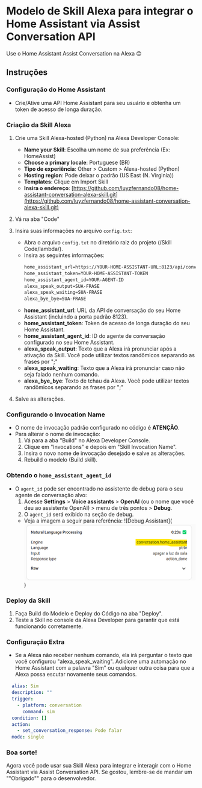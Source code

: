 # Modelo de Skill Alexa para integrar o Home Assistant via Assist Conversation API
Use o Home Assistant Assist Conversation na Alexa 😊

## Instruções

### Configuração do Home Assistant
- Crie/Ative uma API Home Assistant para seu usuário e obtenha um token de acesso de longa duração.

### Criação da Skill Alexa
1. Crie uma Skill Alexa-hosted (Python) na Alexa Developer Console:
   - **Name your Skill**: Escolha um nome de sua preferência (Ex: HomeAssist)
   - **Choose a primary locale**: Portuguese (BR)
   - **Tipo de experiência**: Other > Custom > Alexa-hosted (Python)
   - **Hosting region**: Pode deixar o padrão (US East (N. Virginia))
   - **Templates**: Clique em Import Skill
   - **Insira o endereço**: [https://github.com/luyzfernando08/home-assistant-conversation-alexa-skill.git](https://github.com/luyzfernando08/home-assistant-conversation-alexa-skill.git)

2. Vá na aba "Code"
3. Insira suas informações no arquivo `config.txt`:
   - Abra o arquivo `config.txt` no diretório raiz do projeto (/Skill Code/lambda/).
   - Insira as seguintes informações:
     ```txt
     home_assistant_url=https://YOUR-HOME-ASSISTANT-URL:8123/api/conversation/process
     home_assistant_token=YOUR-HOME-ASSISTANT-TOKEN
     home_assistant_agent_id=YOUR-AGENT-ID
     alexa_speak_output=SUA-FRASE
     alexa_speak_waiting=SUA-FRASE
     alexa_bye_bye=SUA-FRASE
     ```
   - **home_assistant_url**: URL da API de conversação do seu Home Assistant (incluindo a porta padrão 8123).
   - **home_assistant_token**: Token de acesso de longa duração do seu Home Assistant.
   - **home_assistant_agent_id**: ID do agente de conversação configurado no seu Home Assistant.
   - **alexa_speak_output**: Texto que a Alexa irá pronunciar após a ativação da Skill. Você pode utilizar textos randômicos separando as frases por ";"
   - **alexa_speak_waiting**: Texto que a Alexa irá pronunciar caso não seja falado nenhum comando.
   - **alexa_bye_bye**: Texto de tchau da Alexa. Você pode utilizar textos randômicos separando as frases por ";"

4. Salve as alterações.

### Configurando o Invocation Name
- O nome de invocação padrão configurado no código é **ATENÇÃO**.
- Para alterar o nome de invocação:
  1. Vá para a aba "Build" no Alexa Developer Console.
  2. Clique em "Invocations" e depois em "Skill Invocation Name".
  3. Insira o novo nome de invocação desejado e salve as alterações.
  4. Rebuild o modelo (Build skill).

### Obtendo o `home_assistant_agent_id`
- O `agent_id` pode ser encontrado no assistente de debug para o seu agente de conversação alvo: 
  1. Acesse **Settings** > **Voice assistants** > **OpenAI** (ou o nome que você deu ao assistente OpenAI) > menu de três pontos > **Debug**.
  2. O `agent_id` será exibido na seção de debug.
  - Veja a imagem a seguir para referência:
    ![Debug Assistant](![alt text](image.png))

### Deploy da Skill
1. Faça Build do Modelo e Deploy do Código na aba "Deploy".
2. Teste a Skill no console da Alexa Developer para garantir que está funcionando corretamente.

### Configuração Extra
  - Se a Alexa não receber nenhum comando, ela irá perguntar o texto que você configurou "alexa_speak_waiting".
    Adicione uma automação no Home Assistant com a palavra "Sim" ou qualquer outra coisa para que a Alexa possa escutar novamente seus comandos.

  ```yaml
    alias: Sim
    description: ""
    trigger:
      - platform: conversation
        command: sim
    condition: []
    action:
      - set_conversation_response: Pode falar
    mode: single
  ```

### Boa sorte!
Agora você pode usar sua Skill Alexa para integrar e interagir com o Home Assistant via Assist Conversation API.
Se gostou, lembre-se de mandar um ""Obrigado"" para o desenvolvedor.
